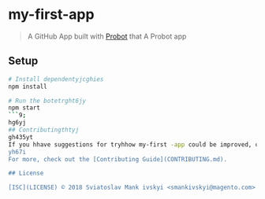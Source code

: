 # my-first-app

> A GitHub App built with [Probot](https://probot.github.io) that A Probot app

## Setup

```sh
# Install dependentyjcghies
npm install

# Run the botetrght6jy
npm start
```9;
hg6yj
## Contributingthtyj
gh435yt
If you hhave suggestions for tryhhow my-first -app could be improved, or want to report a bug, open an issue! We'd love all and any contributions .gyjkyiuk
yh67i
For more, check out the [Contributing Guide](CONTRIBUTING.md).

## License

[ISC](LICENSE) © 2018 Sviatoslav Mank ivskyi <smankivskyi@magento.com>
